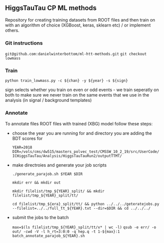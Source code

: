 ## HiggsTauTau CP ML methods
Repository for creating training datasets from ROOT files 
and then train on with an algorithm of choice (XGBoost, keras, sklearn etc) / or implement others.

### Git instructions

`git@github.com:danielwinterbottom/ml-htt-methods.git`
`git checkout lowmass` 

### Train

`python train_lowmass.py -c ${chan} -y ${year} -s ${sign}`

sign selects whether you train on even or odd events - we train seperatly on both to make sure we never train on the same events that we use in the analysis (in signal / background templates)   

### Annotate

To annotate files ROOT files with trained (XBG) model follow these steps:

- choose the year you are running for and directory you are adding the BDT scores for

  `YEAR=2018`
  `DIR=/vols/cms/dw515/masters_polvec_test/CMSSW_10_2_19/src/UserCode/ICHiggsTauTau/Analysis/HiggsTauTauRun2/outputTTMT/`

- make directroies and generate your job scripts 

  `./generate_parajob.sh $YEAR $DIR`

  `mkdir err && mkdir out`

  `mkdir filelist/tmp_${YEAR}_split/ && mkdir filelist/tmp_${YEAR}_split/tt/`

  `cd filelist/tmp_${era}_split/tt/ && python ../../../geteratejobs.py --filelist=../../full_tt_${YEAR}.txt --dir=$DIR && cd ../../../`

- submit the jobs to the batch

  `max=$(ls filelist/tmp_${YEAR}_split/tt/x* | wc -l)`
  `qsub -e err/ -o out/ -cwd -V -l h_rt=3:0:0 -q hep.q -t 1-${max}:1 batch_annotate_parajob_${YEAR}.sh`

